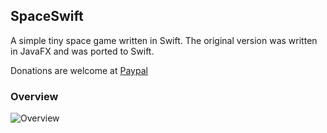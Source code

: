 ## SpaceSwift
A simple tiny space game written in Swift. The original version was written in JavaFX and was ported to Swift.

Donations are welcome at [Paypal](https://paypal.me/hans0l0)

### Overview
![Overview](https://raw.githubusercontent.com/HanSolo/SpaceSwift/master/SpaceSwift.png)
